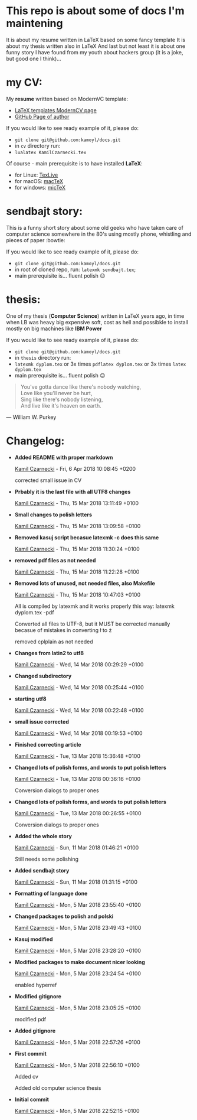 # This repo is about some of docs I'm maintening

It is about my resume written in LaTeX based on some fancy template
It is about my thesis written also in LaTeX
And last but not least it is about one funny story I have found from my youth about hackers group (it is a joke, but good one I think)...

# my CV:
My **resume** written based on ModernVC template: 
* [LaTeX templates ModernCV page](http://www.latextemplates.com/template/moderncv-cv-and-cover-letter)
* [GitHub Page of author](https://github.com/xdanaux/moderncv)

If you would like to see ready example of it, please do:
* ```git clone git@github.com:kamoyl/docs.git```
* in ```cv``` directory run:
* ```lualatex KamilCzarnecki.tex```

Of course - main prerequisite is to have installed **LaTeX**: 
* for Linux: [TexLive](http://www.tug.org/texlive/)
* for macOS: [macTeX](http://www.tug.org/mactex/)
* for windows: [micTeX](https://miktex.org/)

# sendbajt story:
This is a funny short story about some old geeks who have taken care of computer science 
somewhere in the 80's using mostly phone, whistling and pieces of paper  :bowtie:  

If you would like to see ready example of it, please do:
* ```git clone git@github.com:kamoyl/docs.git```
* in root of cloned repo, run: ```latexmk sendbajt.tex```;
* main prerequisite is... fluent polish :wink:

# thesis:
One of my thesis (**Computer Science**) written in LaTeX years ago, in time when LB was heavy big
expensive soft, cost as hell and possibkle to install mostly on big machines like **IBM Power**  

If you would like to see ready example of it, please do:
* ```git clone git@github.com:kamoyl/docs.git```
* in ```thesis``` directory run:
* ```latexmk dyplom.tex``` or 3x times ```pdflatex dyplom.tex``` or 3x times ```latex dyplom.tex```
* main prerequisite is... fluent polish :wink:

> You've gotta dance like there's nobody watching,  
> Love like you'll never be hurt,  
> Sing like there's nobody listening,  
> And live like it's heaven on earth.  

― William W. Purkey

# Changelog:

* __Added README with proper markdown__

    [Kamil Czarnecki](kamoyl@outlook.com) - Fri, 6 Apr 2018 10:08:45 +0200
    
    corrected small issue in CV
    

* __Prbably it is the last file with all UTF8 changes__

    [Kamil Czarnecki](kamoyl@outlook.com) - Thu, 15 Mar 2018 13:11:49 +0100
    
    

* __Small changes to polish letters__

    [Kamil Czarnecki](kamoyl@outlook.com) - Thu, 15 Mar 2018 13:09:58 +0100
    
    

* __Removed kasuj script becasue latexmk -c does this same__

    [Kamil Czarnecki](kamoyl@outlook.com) - Thu, 15 Mar 2018 11:30:24 +0100
    
    

* __removed pdf files as not needed__

    [Kamil Czarnecki](kamoyl@outlook.com) - Thu, 15 Mar 2018 11:22:28 +0100
    
    

* __Removed lots of unused, not needed files, also Makefile__

    [Kamil Czarnecki](kamoyl@outlook.com) - Thu, 15 Mar 2018 10:47:03 +0100
    
    All is compiled by latexmk and it works properly this way: latexmk dyplom.tex
    -pdf
    
    Converted all files to UTF-8, but it MUST be corrected manually becasue of
    mistakes in converting ł to ż
    
    removed cplplain as not needed
    

* __Changes from latin2 to utf8__

    [Kamil Czarnecki](kamoyl@outlook.com) - Wed, 14 Mar 2018 00:29:29 +0100
    
    

* __Changed subdirectory__

    [Kamil Czarnecki](kamoyl@outlook.com) - Wed, 14 Mar 2018 00:25:44 +0100
    
    

* __starting utf8__

    [Kamil Czarnecki](kamoyl@outlook.com) - Wed, 14 Mar 2018 00:22:48 +0100
    
    

* __small issue corrected__

    [Kamil Czarnecki](kamoyl@outlook.com) - Wed, 14 Mar 2018 00:19:53 +0100
    
    

* __Finished correcting article__

    [Kamil Czarnecki](kamoyl@outlook.com) - Tue, 13 Mar 2018 15:36:48 +0100
    
    

* __Changed lots of polish forms, and words to put polish letters__

    [Kamil Czarnecki](kamoyl@outlook.com) - Tue, 13 Mar 2018 00:36:16 +0100
    
    Conversion dialogs to proper ones
    

* __Changed lots of polish forms, and words to put polish letters__

    [Kamil Czarnecki](kamoyl@outlook.com) - Tue, 13 Mar 2018 00:26:55 +0100
    
    Conversion dialogs to proper ones
    

* __Added the whole story__

    [Kamil Czarnecki](kamoyl@outlook.com) - Sun, 11 Mar 2018 01:46:21 +0100
    
    Still needs some polishing
    

* __Added sendbajt story__

    [Kamil Czarnecki](kamoyl@outlook.com) - Sun, 11 Mar 2018 01:31:15 +0100
    
    

* __Formatting of language done__

    [Kamil Czarnecki](kamoyl@outlook.com) - Mon, 5 Mar 2018 23:55:40 +0100
    
    

* __Changed packages to polish and polski__

    [Kamil Czarnecki](kamoyl@outlook.com) - Mon, 5 Mar 2018 23:49:43 +0100
    
    

* __Kasuj modified__

    [Kamil Czarnecki](kamoyl@outlook.com) - Mon, 5 Mar 2018 23:28:20 +0100
    
    

* __Modified packages to make document nicer looking__

    [Kamil Czarnecki](kamoyl@outlook.com) - Mon, 5 Mar 2018 23:24:54 +0100
    
    enabled hyperref
    

* __Modified gitignore__

    [Kamil Czarnecki](kamoyl@outlook.com) - Mon, 5 Mar 2018 23:05:25 +0100
    
    modified pdf
    

* __Added gitignore__

    [Kamil Czarnecki](kamoyl@outlook.com) - Mon, 5 Mar 2018 22:57:26 +0100
    
    

* __First commit__

    [Kamil Czarnecki](kamoyl@outlook.com) - Mon, 5 Mar 2018 22:56:10 +0100
    
    Added cv
    
    Added old computer science thesis
    

* __Initial commit__

    [Kamil Czarnecki](kamoyl@outlook.com) - Mon, 5 Mar 2018 22:52:15 +0100
 
